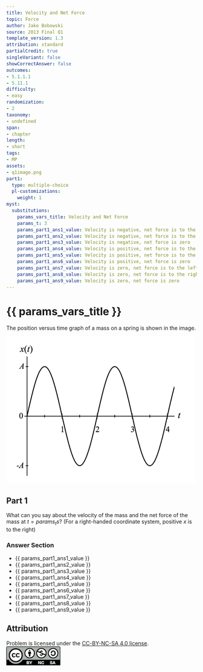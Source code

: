 ```yaml
---
title: Velocity and Net Force
topic: Force
author: Jake Bobowski
source: 2013 Final Q1
template_version: 1.3
attribution: standard
partialCredit: true
singleVariant: false
showCorrectAnswer: false
outcomes:
- 5.1.1.1
- 5.11.1
difficulty:
- easy
randomization:
- 2
taxonomy:
- undefined
span:
- chapter
length:
- short
tags:
- MP
assets:
- q1image.png
part1:
  type: multiple-choice
  pl-customizations:
    weight: 1
myst:
  substitutions:
    params_vars_title: Velocity and Net Force
    params_t: 3
    params_part1_ans1_value: Velocity is negative, net force is to the left
    params_part1_ans2_value: Velocity is negative, net force is to the right
    params_part1_ans3_value: Velocity is negative, net force is zero
    params_part1_ans4_value: Velocity is positive, net force is to the left
    params_part1_ans5_value: Velocity is positive, net force is to the right
    params_part1_ans6_value: Velocity is positive, net force is zero
    params_part1_ans7_value: Velocity is zero, net force is to the left
    params_part1_ans8_value: Velocity is zero, net force is to the right
    params_part1_ans9_value: Velocity is zero, net force is zero
---
```

# {{ params_vars_title }}
The position versus time graph of a mass on a spring is shown in the image.

<img src="q1image.png" alt="Position vs. Time of Mass on Spring" width=500>

## Part 1

What can you say about the velocity of the mass and the net force of the mass at $t= {{ params_t }} s$?
(For a right-handed coordinate system, positive $x$ is to the right)

### Answer Section

- {{ params_part1_ans1_value }}
- {{ params_part1_ans2_value }}
- {{ params_part1_ans3_value }}
- {{ params_part1_ans4_value }}
- {{ params_part1_ans5_value }}
- {{ params_part1_ans6_value }}
- {{ params_part1_ans7_value }}
- {{ params_part1_ans8_value }}
- {{ params_part1_ans9_value }}

## Attribution

Problem is licensed under the [CC-BY-NC-SA 4.0 license](https://creativecommons.org/licenses/by-nc-sa/4.0/).<br> ![The Creative Commons 4.0 license requiring attribution-BY, non-commercial-NC, and share-alike-SA license.](https://raw.githubusercontent.com/firasm/bits/master/by-nc-sa.png)